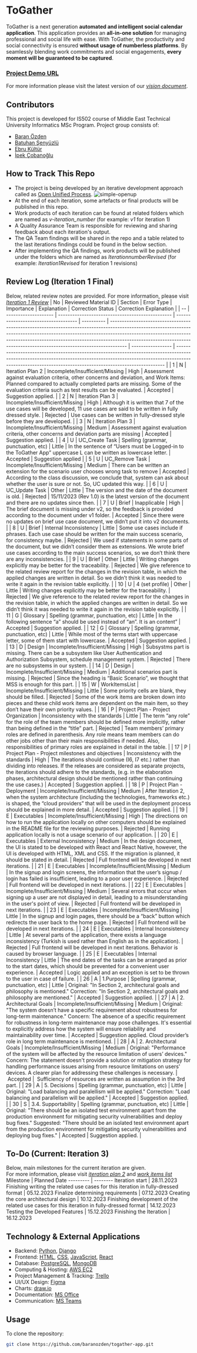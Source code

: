 # ToGather
ToGather is a next generation **automated and intelligent social calendar application**. 
This application provides an **all-in-one solution** for managing professional and social life with ease. 
With ToGather, the productivity and social connectivity is ensured **without usage of numberless platforms**. 
By seamlessly blending work commitments and social engagements, **every moment will be guaranteed to be captured**.

### [Project Demo URL](https://baranozden.pythonanywhere.com)

For more information please visit the latest version of our [*vision document*](./Iteration2Revised/docs/vision.docx).

## Contributors
This project is developed for IS502 course of Middle East Technical University Informatics MSc Program.
Project group consists of:
* [Baran Özden](https://github.com/baranozden)
* [Batuhan Şenyüzlü](https://github.com/BatSen)
* [Ebru Kültür](https://github.com/ebrukultur)
* [İpek Çobanoğlu](https://github.com/ipekcobanoglu)

## How to Track This Repo

* The project is being developed by an iterative development approach called as [Open Unified Process](https://www.utm.mx/~caff/doc/OpenUPWeb/).
   ![simple-openup](https://upload.wikimedia.org/wikipedia/commons/2/2c/Openup-basic_lifecycle.jpg)
* At the end of each iteration, some artefacts or final products will be published in this repo.
* Work products of each iteration can be found at related folders which are named as *v-iteration_number* (for example: *v1* for iteration 1)
* A Quality Assurance Team is responsible for reviewing and sharing feedback about each iteration's output.
* The QA Team findings will be shared in the repo and a table related to the last iterations findings could be found in the below section.
* After implementing the QA findings, work products will be published under the folders which are named as *IterationnumberRevised* (for example: *Iteration1Revised* for iteration 1 revisions)

## Review Log (Iteration 1 Final)
Below, related review notes are provided. For more information, please visit [*Iteration 1 Review*](./Iteration2Revised/docs/ToGather_Review.docx)
| No | Reviewed Material ID | Section                                          | Error Type                           | Importance | Explanation                                                                                                                                                                                                                                                                                                                     | Correction Status | Correction Explanation                                                                                                                                                                                                                |
| -- | -------------------- | ------------------------------------------------ | ------------------------------------ | ---------- | ------------------------------------------------------------------------------------------------------------------------------------------------------------------------------------------------------------------------------------------------------------------------------------------------------------------------------- | ----------------- | ------------------------------------------------------------------------------------------------------------------------------------------------------------------------------------------------------------------------------------- |
| 1  | N                    | Iteration Plan 2                                 | Incomplete/Insufficient/Missing      | High       | Assessment against evaluation criteria, other concerns and deviation, and Work Items: Planned compared to actually completed parts are missing. Some of the evaluation criteria such as test results can be evaluated.                                                                                                          | Accepted          | Suggestion applied.                                                                                                                                                                                                                   |
| 2  | N                    | Iteration Plan 3                                 | Incomplete/Insufficient/Missing      | High       | Although it is written that 7 of the use cases will be developed, 11 use cases are said to be written in fully dressed style.                                                                                                                                                                                                   | Rejected          | Use cases can be written in fully-dressed style before they are developed.                                                                                                                                                            |
| 3  | N                    | Iteration Plan 3                                 | Incomplete/Insufficient/Missing      | Medium     | Assessment against evaluation criteria, other concerns and deviation parts are missing                                                                                                                                                                                                                                          | Accepted          | Suggestion applied.                                                                                                                                                                                                                   |
| 4  | U                    | UC_Create Task                                   | Spelling (grammar, punctuation, etc) | Little     | In the sentence of “Users must be Logged-in to the ToGather App” uppercase L can be written as lowercase letter.                                                                                                                                                                                                                | Accepted          | Suggestion applied                                                                                                                                                                                                                    |
| 5  | U                    | UC_Remove Task                                   | Incomplete/Insufficient/Missing      | Medium     | There can be written an extension for the scenario user chooses wrong task to remove                                                                                                                                                                                                                                            | Accepted          | According to the class discussion, we conclude that, system can ask about whether the user is sure or not. So, UC updated this way.                                                                                                   |
| 6  | U                    | UC_Update Task                                   | Other                                | Little     | The version and the date of the document is old.                                                                                                                                                                                                                                                                                | Rejected          | 15/11/2023 (Rev 1.0) is the latest version of the document and there are no updates since then.                                                                                                                                       |
| 7  | U                    | Brief                                            | Inapplicable                         | High       | The brief document is missing under v2, so the feedback is provided according to the document under v1 folder.                                                                                                                                                                                                                  | Accepted          | Since there were no updates on brief use case document, we didn’t put it into v2 documents.                                                                                                                                           |
| 8  | U                    | Brief                                            | Internal Inconsistency               | Little     | Some use cases include if phrases. Each use case should be written for the main success scenario, for consistency maybe.                                                                                                                                                                                                        | Rejected          | We used if statements in some parts of the document, but we didn’t consider them as extensions. We wrote brief use cases according to the main success scenarios, so we don’t think there are any inconsistencies.                    |
| 9  | U                    | Brief                                            | Other                                | Little     | Writing changes explicitly may be better for the traceability.                                                                                                                                                                                                                                                                  | Rejected          | We give reference to the related review report for the changes in the revision table, in which the applied changes are written in detail. So we didn’t think it was needed to write it again in the revision table explicitly.        |
| 10 | U                    | 4 (set profile)                                  | Other                                | Little     | Writing changes explicitly may be better for the traceability.                                                                                                                                                                                                                                                                  | Rejected          | We give reference to the related review report for the changes in the revision table, in which the applied changes are written in detail. So we didn’t think it was needed to write it again in the revision table explicitly.        |
| 11 | G                    | Glossary                                         | Spelling (grammar, punctuation, etc) | Little     | In the following sentence “a” should be used instead of “an”. It is an content”                                                                                                                                                                                                                                                 | Accepted          | Suggestion applied.                                                                                                                                                                                                                   |
| 12 | G                    | Glossary                                         | Spelling (grammar, punctuation, etc) | Little     | While most of the terms start with uppercase letter, some of them start with lowercase.                                                                                                                                                                                                                                         | Accepted          | Suggestion applied.                                                                                                                                                                                                                   |
| 13 | D                    | Design                                           | Incomplete/Insufficient/Missing      | High       | Subsystms part is missing. There can be a subsystem like User Authentication and Authorization Subsystem, schedule management system.                                                                                                                                                                                           | Rejected          | There are no subsystems in our system.                                                                                                                                                                                                |
| 14 | D                    | Design                                           | Incomplete/Insufficient/Missing      | Medium     | Additional scenarios part is missing.                                                                                                                                                                                                                                                                                           | Rejected          | Since the heading is “Basic Scenario”, we thought that MSS is enough for this part.                                                                                                                                                   |
| 15 | W                    | WorkItemsList                                    | Incomplete/Insufficient/Missing      | Little     | Some priority cells are blank, they should be filled.                                                                                                                                                                                                                                                                           | Rejected          | Some of the work items are broken down into pieces and these child work items are dependent on the main item, so they don’t have their own priority values.                                                                           |
| 16 | P                    | Project Plan - Project Organization              | Inconsistency with the standards     | Little     | The term “any role” for the role of the team members should be defined more implicitly, rather than being defined in the “title” part.                                                                                                                                                                                          | Rejected          | Team members’ primary roles are defined in parenthesis. Any role means team members can do other jobs other than their main responsibilities if needed. Also, responsibilities of primary roles are explained in detail in the table. |
| 17 | P                    | Project Plan - Project milestones and objectives | Inconsistency with the standards     | High       | The iterations should continue (I6, I7 etc.) rather than dividing into releases. If the releases are considered as separate projects, the iterations should adhere to the standards, (e.g. in the elaboration phases, architectural design should be mentioned rather than continuing the use cases.)                           | Accepted          | Suggestion applied.                                                                                                                                                                                                                   |
| 18 | P                    | Project Plan - Deployment                        | Incomplete/Insufficient/Missing      | Medium     | After Iteration 2, when the system architecture (including the technologies, frameworks etc.) is shaped, the “cloud providers” that will be used in the deployment process should be explained in more detail.                                                                                                                  | Accepted          | Suggestion applied.                                                                                                                                                                                                                   |
| 19 | E                    | Executables                                      | Incomplete/Insufficient/Missing      | High       | The directions on how to run the application locally on other computers should be explained in the README file for the reviewing purposes.                                                                                                                                                                                      | Rejected          | Running application locally is not a usage scenario of our application.                                                                                                                                                               |
| 20 | E                    | Executables                                      | External Inconsistency               | Medium     | In the design document, the UI is stated to be developed with React and React Native, however, the UI is developed with HTML, XML and CSS. If the migration is planned, it should be stated in detail.                                                                                                                          | Rejected          | Full frontend will be developed in next iterations.                                                                                                                                                                                   |
| 21 | E                    | Executables                                      | Incomplete/Insufficient/Missing      | Medium     | In the signup and login screens, the information that the user’s signup / login has failed is insufficient, leading to a poor user experience.                                                                                                                                                                                  | Rejected          | Full frontend will be developed in next iterations.                                                                                                                                                                                   |
| 22 | E                    | Executables                                      | Incomplete/Insufficient/Missing      | Medium     | Several errors that occur when signing up a user are not displayed in detail, leading to a misunderstanding in the user's point of view.                                                                                                                                                                                        | Rejected          | Full frontend will be developed in next iterations.                                                                                                                                                                                   |
| 23 | E                    | Executables                                      | Incomplete/Insufficient/Missing      | Little     | In the signup and login pages, there should be a “back” button which redirects the user back to the home page.                                                                                                                                                                                                                  | Rejected          | Full frontend will be developed in next iterations.                                                                                                                                                                                   |
| 24 | E                    | Executables                                      | Internal Inconsistency               | Little     | At several parts of the application, there exists a language inconsistency (Turkish is used rather than English as in the application).                                                                                                                                                                                         | Rejected          | Full frontend will be developed in next iterations. Behavior is caused by browser language.                                                                                                                                           |
| 25 | E                    | Executables                                      | Internal Inconsistency               | Little     | The end dates of the tasks can be arranged as prior to the start dates, which should be prevented for a convenient user experience.                                                                                                                                                                                             | Accepted          | Logic applied and an exception is set to be thrown to the user in case of failure.                                                                                                                                                    |
| 26 | A                    | 1.Purpose                                        | Spelling (grammar, punctuation, etc) | Little     | Original: "In Section 2, architectural goals and philosophy is mentioned." Correction: "In Section 2, architectural goals and philosophy are mentioned."                                                                                                                                                                        | Accepted          | Suggestion applied.                                                                                                                                                                                                                   |
| 27 | A                    | 2\. Architectural Goals                          | Incomplete/Insufficient/Missing      | Medium     | Original: "The system doesn’t have a specific requirement about robustness for long-term maintenance." Concern: The absence of a specific requirement for robustness in long-term maintenance may pose challenges. It's essential to explicitly address how the system will ensure reliability and maintainability over time.   | Accepted          | Suggestion applied. Cloud provider’s role in long term maintenance is mentioned.                                                                                                                                                      |
| 28 | A                    | 2\. Architectural Goals                          | Incomplete/Insufficient/Missing      | Medium     | Original: "Performance of the system will be affected by the resource limitation of users’ devices." Concern: The statement doesn't provide a solution or mitigation strategy for handling performance issues arising from resource limitations on users' devices. A clearer plan for addressing these challenges is necessary. |  Accepted         |  Sufficiency of resources are written as assumption in the 3rd part.                                                                                                                                                                  |
| 29 | A                    | 5\. Decisions                                    | Spelling (grammar, punctuation, etc) | Little     | Original: "Load balancing and paralellism will be applied." Correction: "Load balancing and parallelism will be applied."                                                                                                                                                                                                       | Accepted          | Suggestion applied.                                                                                                                                                                                                                   |
| 30 | S                    | 3.4. Supportability                              | Spelling (grammar, punctuation, etc) | Little     | Original: "There should be an isolated test environment apart from the production environment for mitigating security vulnerabilities and deploy bug fixes." Suggested: "There should be an isolated test environment apart from the production environment for mitigating security vulnerabilities and deploying bug fixes."   | Accepted          | Suggestion applied.                                                                                                                                                                                                                   |

## To-Do (Current: Iteration 3)
Below, main milestones for the current iteration are given.  
For more information, please visit [*iteration plan 2*](./Iteration2Revised/docs/iteration_plan_3.docx) and [*work items list*](./Iteration2Revised/docs/work_items_list.xls)
Milestone | Planned Date
--------- | --------
Iteration start | 28.11.2023
Finishing writing the related use cases for this iteration in fully-dressed format | 05.12.2023
Finalize determining requirements | 07.12.2023
Creating the core architectural design	| 10.12.2023
Finishing development of the related use cases for this iteration in fully-dressed format | 14.12.2023
Testing the Developed Features | 15.12.2023
Finishing the Iteration	| 16.12.2023



## Technology & External Applications
* Backend: [Python](https://www.python.org/), [Django](https://www.djangoproject.com/)
* Frontend: [HTML](https://developer.mozilla.org/en-US/docs/Web/HTML), [CSS](https://developer.mozilla.org/en-US/docs/Web/CSS), [JavaScript](https://developer.mozilla.org/en-US/docs/Web/JavaScript), [React](https://react.dev/)
* Database: [PostgreSQL](https://www.postgresql.org/), [MongoDB](https://www.mongodb.com/)
* Computing & Hosting: [AWS EC2](https://aws.amazon.com/ec2/)
* Project Management & Tracking: [Trello](https://trello.com/)
* UI/UX Design: [Figma](https://www.figma.com/)
* Charts: [draw.io](https://app.diagrams.net/)
* Documentation: [MS Office](https://www.microsoft.com/microsoft-365/microsoft-office)
* Communication: [MS Teams](https://www.microsoft.com/microsoft-teams/group-chat-software)

## Usage
To clone the repository:
```bash
git clone https://github.com/baranozden/togather-app.git
```
